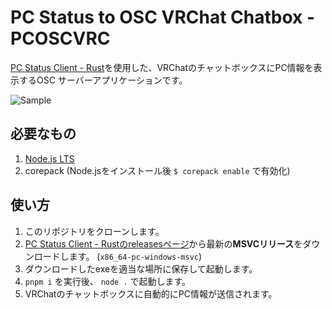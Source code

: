 # PC Status to OSC VRChat Chatbox - PCOSCVRC

[PC Status Client - Rust](https://github.com/kazukazu123123/pcsc-rs)を使用した、VRChatのチャットボックスにPC情報を表示するOSC サーバーアプリケーションです。

![Sample](https://cdn.discordapp.com/attachments/1023650218597691442/1172897736228614278/image.png?ex=6561fd23&is=654f8823&hm=b5ac954285d588e966fce2beeb8bcac39a98fbc3b1bb4bc05d5035b12db0c677&)

## 必要なもの

1. [Node.js LTS](https://nodejs.org/en)
2. corepack (Node.jsをインストール後 `$ corepack enable` で有効化)

## 使い方

1. このリポジトリをクローンします。
2. [PC Status Client - Rustのreleasesページ](https://github.com/kazukazu123123/pcsc-rs/releases)から最新の**MSVCリリース**をダウンロードします。 (`x86_64-pc-windows-msvc`)
3. ダウンロードしたexeを適当な場所に保存して起動します。
4. `pnpm i` を実行後、 `node .` で起動します。
5. VRChatのチャットボックスに自動的にPC情報が送信されます。
